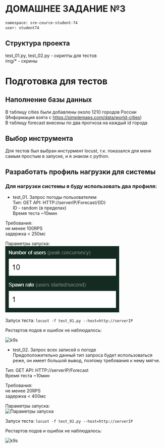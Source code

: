 # ДОМАШНЕЕ ЗАДАНИЕ №3

```
namespace: sre-cource-student-74
user: student74
```
## Структура проекта

test_01.py, test_02.py - скрипты для тестов  
img/\* - скрины

# Подготовка для тестов

## Наполнение базы данных 
В таблицу cities были добавлены около 1210 городов России (Информация взята с https://simplemaps.com/data/world-cities)  
В таблицу forecast внесены по два прогноза на каждый id города 

## Выбор инструмента
Для тестов был выбран инстурмент locust, т.к. показался для меня самым простым в запуске, и я знаком с python.  
 

## Разработать профиль нагрузки для системы

### Для нагрузки системы я буду использовать два профиля:

- test_01. Запрос погоды пользователем  
Тип: GET 
API: HTTP://serverIP/Forecast/{ID}  
ID - random (в пределах)  
Время теста ~10мин  

Требования:  
не менее 100RPS  
задержка < 250мс  

Параметры запуска:  
![Параметры запуска](img/test_01_param.png)  

Запуск теста:
``` locust -f test_01.py --host=http://serverIP  ```

Рестартов подов и ошибок не наблюдалось:  

![k9s](img/test_01_k9s.png)  


- test_02. Запрос всех записей о погоде  
Предоположительно данный тип запроса будет использоваться реже, он имеет большой вывод, поэтому требования к нему мягче.  

Тип: GET 
API: HTTP://serverIP/Forecast  
Время теста ~10мин  

Требования:  
не менее 20RPS  
задержка < 400мс  

Параметры запуска:  
![Параметры запуска](img/test_02_param.png)  

Запуск теста:
``` locust -f test_02.py --host=http://serverIP  ```

Рестартов подов и ошибок не наблюдалось:  

![k9s](img/test_02_k9s.png)  


